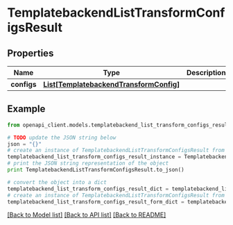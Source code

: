 # TemplatebackendListTransformConfigsResult


## Properties

Name | Type | Description | Notes
------------ | ------------- | ------------- | -------------
**configs** | [**List[TemplatebackendTransformConfig]**](TemplatebackendTransformConfig.md) |  | [optional] 

## Example

```python
from openapi_client.models.templatebackend_list_transform_configs_result import TemplatebackendListTransformConfigsResult

# TODO update the JSON string below
json = "{}"
# create an instance of TemplatebackendListTransformConfigsResult from a JSON string
templatebackend_list_transform_configs_result_instance = TemplatebackendListTransformConfigsResult.from_json(json)
# print the JSON string representation of the object
print TemplatebackendListTransformConfigsResult.to_json()

# convert the object into a dict
templatebackend_list_transform_configs_result_dict = templatebackend_list_transform_configs_result_instance.to_dict()
# create an instance of TemplatebackendListTransformConfigsResult from a dict
templatebackend_list_transform_configs_result_form_dict = templatebackend_list_transform_configs_result.from_dict(templatebackend_list_transform_configs_result_dict)
```
[[Back to Model list]](../README.md#documentation-for-models) [[Back to API list]](../README.md#documentation-for-api-endpoints) [[Back to README]](../README.md)


